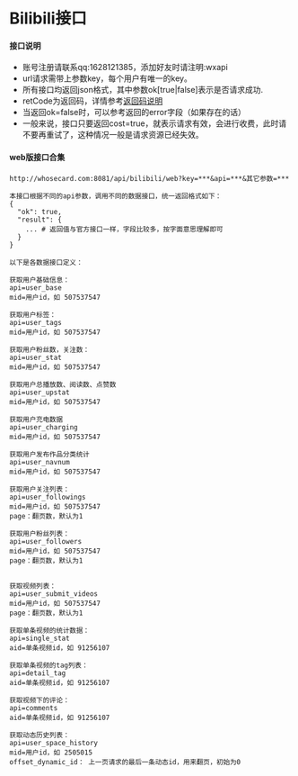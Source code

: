# Bilibili接口

#### 接口说明
* 账号注册请联系qq:1628121385，添加好友时请注明:wxapi
* url请求需带上参数key，每个用户有唯一的key。
* 所有接口均返回json格式，其中参数ok[true|false]表示是否请求成功.
* retCode为返回码，详情参考[返回码说明](https://github.com/iwoods100/wxapi-doc/blob/master/retcode.md)
* 当返回ok=false时，可以参考返回的error字段（如果存在的话）
* 一般来说，接口只要返回cost=true，就表示请求有效，会进行收费，此时请不要再重试了，这种情况一般是请求资源已经失效。

#### web版接口合集

```
http://whosecard.com:8081/api/bilibili/web?key=***&api=***&其它参数=***

本接口根据不同的api参数，调用不同的数据接口，统一返回格式如下：
{
  "ok": true,
  "result": {
    ... # 返回值与官方接口一样，字段比较多，按字面意思理解即可
  }
}

以下是各数据接口定义：

获取用户基础信息：
api=user_base
mid=用户id，如 507537547

获取用户标签：
api=user_tags
mid=用户id，如 507537547

获取用户粉丝数，关注数：
api=user_stat
mid=用户id，如 507537547

获取用户总播放数、阅读数、点赞数
api=user_upstat
mid=用户id，如 507537547

获取用户充电数据
api=user_charging
mid=用户id，如 507537547

获取用户发布作品分类统计
api=user_navnum
mid=用户id，如 507537547

获取用户关注列表：
api=user_followings
mid=用户id，如 507537547
page：翻页数，默认为1

获取用户粉丝列表：
api=user_followers
mid=用户id，如 507537547
page：翻页数，默认为1


获取视频列表：
api=user_submit_videos
mid=用户id，如 507537547
page：翻页数，默认为1

获取单条视频的统计数据：
api=single_stat
aid=单条视频id，如 91256107

获取单条视频的tag列表：
api=detail_tag
aid=单条视频id，如 91256107

获取视频下的评论：
api=comments
aid=单条视频id，如 91256107

获取动态历史列表：
api=user_space_history
mid=用户id，如 2505015
offset_dynamic_id： 上一页请求的最后一条动态id，用来翻页，初始为0
```
